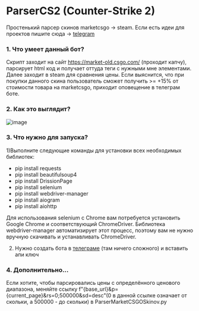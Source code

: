 # ParserCS2 (Counter-Strike 2)
Простенький парсер скинов marketcsgo -> steam. 
Если есть идеи для проектов пишите сюда -> [telegram](https://t.me/WalkerAmongTheStars)

### 1. Что умеет данный бот?
Скрипт заходит на сайт https://market-old.csgo.com/ (проходит капчу), парсирует html код и получает оттуда теги с нужными мне элементами. Далее заходит в steam для сравнения цены. Если выяснится, что при покупки данного скина пользователь сможет получить >= +15% от стоимости товара на marketcsgo, приходит оповещение в телеграм боте.

### 2. Как это выглядит?
![image](https://github.com/user-attachments/assets/86663a54-0c17-4fc6-926c-2def4a7e645d)

### 3. Что нужно для запуска?
1)Выполните следующие команды для установки всех необходимых библиотек:
* pip install requests
* pip install beautifulsoup4
* pip install DrissionPage
* pip install selenium
* pip install webdriver-manager
* pip install aiogram
* pip install aiohttp
  
Для использования selenium с Chrome вам потребуется установить Google Chrome и соответствующий ChromeDriver. Библиотека webdriver-manager автоматизирует этот процесс, поэтому вам не нужно вручную скачивать и устанавливать ChromeDriver.

2) Нужно создать бота в [телеграме](https://t.me/BotFather) (там ничего сложного) и вставить апи ключ

### 4. Дополнительно...
Если хотите, чтобы парсировались цены с определённого ценового диапазона, меняйте ссылку f"{base_url}&p={current_page}&rs=0;500000&sd=desc"(0 в данной ссылке означает от скольки, а 500000 - до скольки) в ParserMarketCSGOSkinov.py

